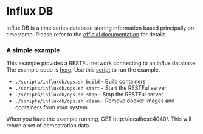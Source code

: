 # Influx DB

Influx DB is a time series database storing information based principally on timestamp. Please refer to the [official documentation](https://docs.influxdata.com/influxdb/v2.3/) for details.


### A simple example

This example provides a RESTFul network connecting to an influx database. The example code is [here](../cmd/influxcmd/simple/main.go). Use this [script](../scripts/influxdb/ops.sh) to run the example.

* `./scripts/influxdb/ops.sh build` - Build containers
* `./scripts/influxdb/ops.sh start` - Start the RESTFul server
* `./scripts/influxdb/ops.sh stop` - Stop the RESTFul server
* `./scripts/influxdb/ops.sh clean` - Remove docker images and containers from your system.

When you have the example running, GET http://localhost:4040/. This will return a set of demostration data.
